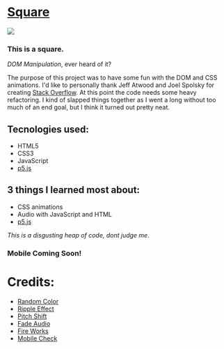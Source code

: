# <a href="https://sqr.surge.sh" target="_blank">Square</a>

<img src="https://img.webmd.com/dtmcms/live/webmd/consumer_assets/site_images/article_thumbnails/other/cat_relaxing_on_patio_other/1800x1200_cat_relaxing_on_patio_other.jpg?resize=750px:*">

### This is a square.
*DOM Manipulation*, ever heard of it?

The purpose of this project was to have some fun with the DOM and CSS animations. I'd like to personally thank Jeff Atwood and Joel Spolsky for creating <a href="https://stackoverflow.com/" target="_blank">Stack Overflow</a>. At this point the code needs some heavy refactoring. I kind of slapped things together as I went a long without too much of an end goal, but I think it turned out pretty neat.

## Tecnologies used:
- HTML5
- CSS3
- JavaScript
- <a href="https://p5js.org/" target="_blank">p5.js</a>

## 3 things I learned most about:
- CSS animations
- Audio with JavaScript and HTML
- <a href="https://p5js.org/" target="_blank">p5.js</a>

*This is a disgusting heap of code, dont judge me.*

### Mobile Coming Soon!

# Credits: 
- <a href="https://stackoverflow.com/a/1484514" target="_blank">Random Color</a>
- <a href="https://codepen.io/finnhvman/pen/jLXKJw" target="_blank">Ripple Effect</a>
- <a href="https://stackoverflow.com/a/49749868" target="_blank">Pitch Shift</a>
- <a href="https://stackoverflow.com/a/26869192" target="_blank">Fade Audio</a>
- <a href="https://codepen.io/Alexndr/pen/OYgmWg" target="_blank">Fire Works</a>
- <a href="https://stackoverflow.com/a/11381730" target="_blank">Mobile Check</a>

